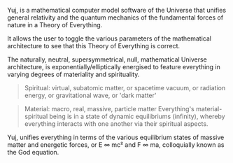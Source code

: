 
Yuj, is a mathematical computer model software of the Universe that unifies general relativity and the quantum mechanics of the fundamental forces of nature in a Theory of Everything.   

It allows the user to toggle the various parameters of the mathematical architecture to see that this Theory of Everything is correct.   

The naturally, neutral, supersymmetrical, null, mathematical Universe architecture, is exponentially/elliptically energised to feature everything in varying degrees of materiality and spirituality.   

>Spiritual: virtual, subatomic matter, or spacetime vacuum, or radiation energy, or gravitational wave, or 'dark matter'  

>Material: macro, real, massive, particle matter  Everything's material-spiritual being is in a state of dynamic equilibriums (infinity), whereby everything interacts with one another via their spiritual aspects.  

Yuj, unifies everything in terms of the various equilibrium states of massive matter and energetic forces, or E ∞ mc² and F ∞ ma, colloquially known as the God equation.
